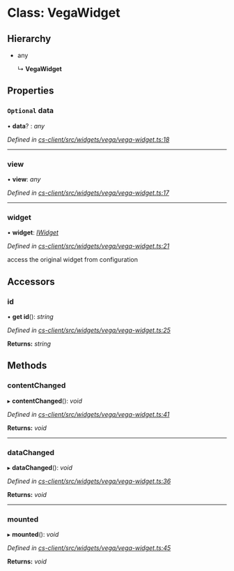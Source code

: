 # Class: VegaWidget

## Hierarchy

* any

  ↳ **VegaWidget**

## Properties

### `Optional` data

• **data**? : *any*

*Defined in [cs-client/src/widgets/vega/vega-widget.ts:18](https://github.com/RichardHovenkamp/csnext/blob/eefa977/packages/cs-client/src/widgets/vega/vega-widget.ts#L18)*

___

###  view

• **view**: *any*

*Defined in [cs-client/src/widgets/vega/vega-widget.ts:17](https://github.com/RichardHovenkamp/csnext/blob/eefa977/packages/cs-client/src/widgets/vega/vega-widget.ts#L17)*

___

###  widget

• **widget**: *[IWidget](../interfaces/_cs_core_src_widget_widget_.iwidget.md)*

*Defined in [cs-client/src/widgets/vega/vega-widget.ts:21](https://github.com/RichardHovenkamp/csnext/blob/eefa977/packages/cs-client/src/widgets/vega/vega-widget.ts#L21)*

access the original widget from configuration

## Accessors

###  id

• **get id**(): *string*

*Defined in [cs-client/src/widgets/vega/vega-widget.ts:25](https://github.com/RichardHovenkamp/csnext/blob/eefa977/packages/cs-client/src/widgets/vega/vega-widget.ts#L25)*

**Returns:** *string*

## Methods

###  contentChanged

▸ **contentChanged**(): *void*

*Defined in [cs-client/src/widgets/vega/vega-widget.ts:41](https://github.com/RichardHovenkamp/csnext/blob/eefa977/packages/cs-client/src/widgets/vega/vega-widget.ts#L41)*

**Returns:** *void*

___

###  dataChanged

▸ **dataChanged**(): *void*

*Defined in [cs-client/src/widgets/vega/vega-widget.ts:36](https://github.com/RichardHovenkamp/csnext/blob/eefa977/packages/cs-client/src/widgets/vega/vega-widget.ts#L36)*

**Returns:** *void*

___

###  mounted

▸ **mounted**(): *void*

*Defined in [cs-client/src/widgets/vega/vega-widget.ts:45](https://github.com/RichardHovenkamp/csnext/blob/eefa977/packages/cs-client/src/widgets/vega/vega-widget.ts#L45)*

**Returns:** *void*
